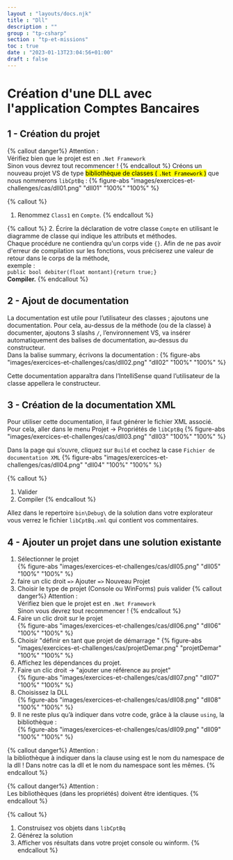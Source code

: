 ```yaml
---
layout : "layouts/docs.njk"
title : "Dll"
description : ""
group : "tp-csharp"
section : "tp-et-missions"
toc : true
date : "2023-01-13T23:04:56+01:00"
draft : false
---
```

# Création d'une DLL avec l'application Comptes Bancaires

## 1 - Création du projet
{% callout danger%}
Attention :  
Vérifiez bien que le projet est en `.Net Framework`  
Sinon vous devrez tout recommencer !
{% endcallout %}
Créons un nouveau projet VS de type <mark>bibliothèque de classes ( `.Net Framework` )</mark> que nous nommerons `libCptBq`  :
{% figure-abs "images/exercices-et-challenges/cas/dll01.png" "dll01" "100%" "100%" %}

{% callout %}
1. Renommez `Class1` en `Compte`.
{% endcallout %}

{% callout %}
2. Écrire la déclaration de votre classe `Compte` en utilisant le diagramme de classe qui indique les attributs et méthodes.  
Chaque procédure ne contiendra qu'un corps vide `{}`. Afin de ne pas avoir d'erreur de compilation sur les fonctions,
vous préciserez une valeur de retour dans le corps de la méthode,  
exemple :  
`public bool debiter(float montant){return true;} `  
**Compiler.**
{% endcallout %}

## 2 - Ajout de documentation
La documentation est utile pour l’utilisateur des classes ; ajoutons une documentation.
Pour cela, au-dessus de la méthode (ou de la classe) à documenter, ajoutons 3 slashs `/`, l’environnement VS, va insérer
automatiquement des balises de documentation, au-dessus du constructeur.  
Dans la balise summary, écrivons la documentation :
{% figure-abs "images/exercices-et-challenges/cas/dll02.png" "dll02" "100%" "100%" %}

Cette documentation apparaîtra dans l’IntelliSense quand l’utilisateur de la classe appellera le constructeur.

## 3 - Création de la documentation XML
Pour utiliser cette documentation, il faut générer le fichier XML associé.  
Pour cela, aller dans le menu Projet → Propriétés de `libCptBq`
{% figure-abs "images/exercices-et-challenges/cas/dll03.png" "dll03" "100%" "100%" %}

Dans la page qui s’ouvre, cliquez sur `Build` et cochez la case `Fichier de documentation XML`
{% figure-abs "images/exercices-et-challenges/cas/dll04.png" "dll04" "100%" "100%" %}

{% callout %}
1. Valider
2. Compiler
{% endcallout %}

Allez dans le repertoire `bin\Debug\` de la solution dans votre explorateur vous verrez le fichier `libCptBq.xml` qui contient vos commentaires.

## 4 - Ajouter un projet dans une solution existante
1. Sélectionner le projet  
   {% figure-abs "images/exercices-et-challenges/cas/dll05.png" "dll05" "100%" "100%" %}
2. faire un clic droit `=>` Ajouter `=>` Nouveau Projet
3. Choisir le type de projet (Console ou WinForms) puis valider
{% callout danger%}
   Attention :  
   Vérifiez bien que le projet est en `.Net Framework`  
   Sinon vous devrez tout recommencer !
{% endcallout %}
4. Faire un clic droit sur le projet  
   {% figure-abs "images/exercices-et-challenges/cas/dll06.png" "dll06" "100%" "100%" %}
5. Choisir "définir en tant que projet de démarrage "
   {% figure-abs "images/exercices-et-challenges/cas/projetDemar.png" "projetDemar" "100%" "100%" %}
6. Affichez les dépendances du projet.
7. Faire un clic droit → "ajouter une référence au projet"  
   {% figure-abs "images/exercices-et-challenges/cas/dll07.png" "dll07" "100%" "100%" %}
8. Choisissez la DLL   
   {% figure-abs "images/exercices-et-challenges/cas/dll08.png" "dll08" "100%" "100%" %}
9. Il ne reste plus qu’à indiquer dans votre code, grâce à la clause `using`, la bibliothèque :  
   {% figure-abs "images/exercices-et-challenges/cas/dll09.png" "dll09" "100%" "100%" %}

{% callout danger%}
   Attention :  
la bibliothèque à indiquer dans la clause using est le nom du namespace de la dll ! Dans notre cas la dll et le nom 
du namespace sont les mêmes.
{% endcallout %}

{% callout danger%}
Attention :  
Les bibliothèques (dans les propriétés) doivent être identiques.
{% endcallout %}

{% callout %}
1. Construisez vos objets dans `libCptBq`
2. Générez la solution
3. Afficher vos résultats dans votre projet console ou winform.
{% endcallout %}